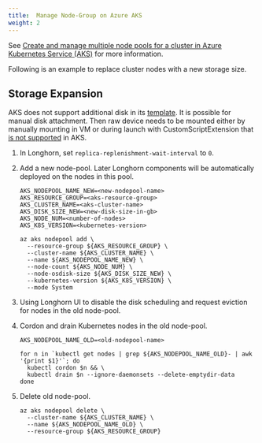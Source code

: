 ```yaml
---
title:  Manage Node-Group on Azure AKS
weight: 2
---
```


See [Create and manage multiple node pools for a cluster in Azure Kubernetes Service (AKS)](https://docs.microsoft.com/en-us/azure/aks/use-multiple-node-pools) for more information.

Following is an example to replace cluster nodes with a new storage size.


## Storage Expansion

AKS does not support additional disk in its [template](https://docs.microsoft.com/en-us/azure/templates/Microsoft.ContainerService/2022-01-01/managedclusters?tabs=bicep#template-format). It is possible for manual disk attachment. Then raw device needs to be mounted either by manually mounting in VM or during launch with CustomScriptExtension that [is not supported](https://docs.microsoft.com/en-us/azure/aks/support-policies#user-customization-of-agent-nodes) in AKS.

1. In Longhorn, set `replica-replenishment-wait-interval` to `0`.

2. Add a new node-pool. Later Longhorn components will be automatically deployed on the nodes in this pool.

    ```
    AKS_NODEPOOL_NAME_NEW=<new-nodepool-name>
    AKS_RESOURCE_GROUP=<aks-resource-group>
    AKS_CLUSTER_NAME=<aks-cluster-name>
    AKS_DISK_SIZE_NEW=<new-disk-size-in-gb>
    AKS_NODE_NUM=<number-of-nodes>
    AKS_K8S_VERSION=<kubernetes-version>

    az aks nodepool add \
      --resource-group ${AKS_RESOURCE_GROUP} \
      --cluster-name ${AKS_CLUSTER_NAME} \
      --name ${AKS_NODEPOOL_NAME_NEW} \
      --node-count ${AKS_NODE_NUM} \
      --node-osdisk-size ${AKS_DISK_SIZE_NEW} \
      --kubernetes-version ${AKS_K8S_VERSION} \
      --mode System
    ```

3. Using Longhorn UI to disable the disk scheduling and request eviction for nodes in the old node-pool.

4. Cordon and drain Kubernetes nodes in the old node-pool.
    ```
    AKS_NODEPOOL_NAME_OLD=<old-nodepool-name>

    for n in `kubectl get nodes | grep ${AKS_NODEPOOL_NAME_OLD}- | awk '{print $1}'`; do
      kubectl cordon $n && \
      kubectl drain $n --ignore-daemonsets --delete-emptydir-data
    done
    ```

5. Delete old node-pool.
    ```
    az aks nodepool delete \
      --cluster-name ${AKS_CLUSTER_NAME} \
      --name ${AKS_NODEPOOL_NAME_OLD} \
      --resource-group ${AKS_RESOURCE_GROUP}
    ```
